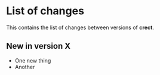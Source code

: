 # List of changes

This contains the list of changes between versions of **crect**.

## New in version X

* One new thing
* Another
